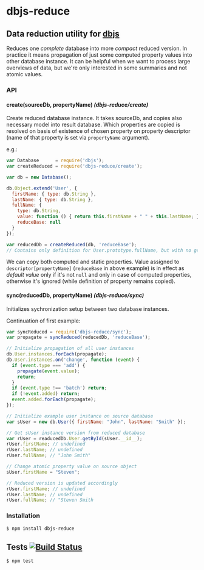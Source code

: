 # dbjs-reduce
## Data reduction utility for [dbjs](https://github.com/medikoo/dbjs)

Reduces one _complete_ database into more _compact_ reduced version. In practice it means propagation of just some computed property values into other database instance. It can be helpful when we want to process large overviews of data, but we're only interested in some summaries and not atomic values.

### API

#### create(sourceDb, propertyName) _(dbjs-reduce/create)_

Create reduced database instance.
It takes sourceDb, and copies also necessary model into result database. Which properties are copied is resolved on basis of existence of chosen property on property descriptor (name of that property is set via `propertyName` argument).

e.g.:

```javascript
var Database      = require('dbjs');
var createReduced = require('dbjs-reduce/create');

var db = new Database();

db.Object.extend('User', {
  firstName: { type: db.String },
  lastName: { type: db.String },
  fullName: {
    type: db.String,
    value: function () { return this.firstName + " " + this.lastName; },
    reduceBase: null
  }
});

var reducedDb = createReduced(db, 'reduceBase');
// Contains only definition for User.prototype.fullName, but with no getter defined
```

We can copy both computed and static properties. Value assigned to `descriptor[propertyName]` (`reduceBase` in above example) is in effect as _default value_ only if it's not `null` and only in case of computed properties, otherwise it's ignored (while definition of property remains copied).

#### sync(reducedDb, propertyName) _(dbjs-reduce/sync)_

Initializes sychronization setup between two database instances.

Continuation of first example:

```javascript
var syncReduced = require('dbjs-reduce/sync');
var propagate = syncReduced(reducedDb, 'reduceBase');

// Initialize propagation of all user instances
db.User.instances.forEach(propagate);
db.User.instances.on('change', function (event) {
  if (event.type === 'add') {
    propagate(event.value);
    return;
  }
  if (event.type !== 'batch') return;
  if (!event.added) return;
  event.added.forEach(propagate);
});

// Initialize example user instance on source database
var sUser = new db.User({ firstName: "John", lastName: "Smith" });

// Get sUser instance version from reduced database
var rUser = readucedDb.User.getById(sUser.__id__);
rUser.firstName; // undefined
rUser.lastName; // undefined
rUser.fullName; // "John Smith"

// Change atomic property value on source object
sUser.firstName = "Steven";

// Reduced version is updated accordingly
rUser.firstName; // undefined
rUser.lastName; // undefined
rUser.fullName; // "Steven Smith
```

### Installation

	$ npm install dbjs-reduce

## Tests [![Build Status](https://travis-ci.org/medikoo/dbjs-reduce.svg)](https://travis-ci.org/medikoo/dbjs-reduce)

	$ npm test
